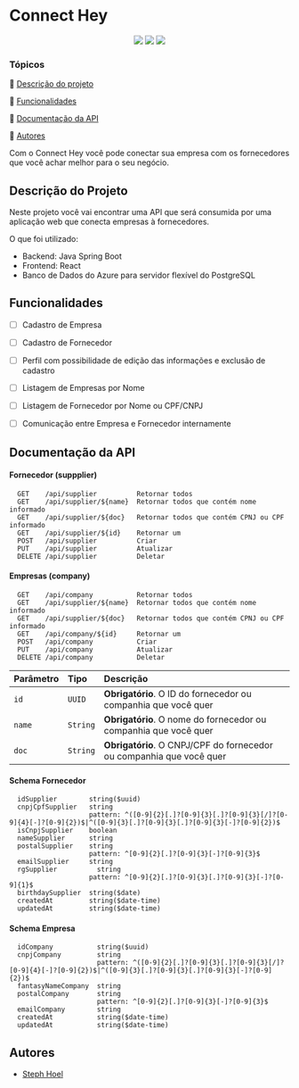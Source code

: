# Connect Hey
<p align="center">
  <img src="https://img.shields.io/static/v1?label=Spring Boot&message=framework&color=blue&style=for-the-badge&logo=springboot"/>
  <img src="https://img.shields.io/static/v1?label=react&message=framework&color=blue&style=for-the-badge&logo=REACT"/>
  <img src="http://img.shields.io/static/v1?label=STATUS&message=EM%20DESENVOLVIMENTO&color=GREEN&style=for-the-badge"/>
</p>

### Tópicos 

🔹 [Descrição do projeto](#descrição-do-projeto)

🔹 [Funcionalidades](#funcionalidades)

🔹 [Documentação da API](#documentação-da-api)

🔹 [Autores](#autores)

Com o Connect Hey você pode conectar sua empresa com os fornecedores que você achar melhor para o seu negócio.

## Descrição do Projeto

Neste projeto você vai encontrar uma API que será consumida por uma aplicação web que conecta empresas à fornecedores.

O que foi utilizado:
- Backend: Java Spring Boot
- Frontend: React
- Banco de Dados do Azure para servidor flexível do PostgreSQL

## Funcionalidades

- [ ] Cadastro de Empresa
- [ ] Cadastro de Fornecedor
- [ ] Perfil com possibilidade de edição das informações e exclusão de cadastro
- [ ] Listagem de Empresas por Nome
- [ ] Listagem de Fornecedor por Nome ou CPF/CNPJ
- [ ] Comunicação entre Empresa e Fornecedor internamente


<!--
1. Requisitos 
a. CRUD de todas as entidades (Front-end e Back-end) 
e. Caso o fornecedor seja pessoa física, também é necessário cadastrar o RG e a data de nascimento 
(f). Caso a empresa seja do Paraná, não permitir cadastrar um fornecedor pessoa física menor de idade 
h. Validar CEP na API http://cep.la/api, a validação também deve ser feita no Front-end 
i. Pode adicionar novas colunas, classes, heranças, entidades de relacionamentos e demais recursos que julgar necessário

-->


## Documentação da API

#### Fornecedor (suppplier)

```http
  GET    /api/supplier          Retornar todos
  GET    /api/supplier/${name}  Retornar todos que contém nome informado
  GET    /api/supplier/${doc}   Retornar todos que contém CPNJ ou CPF informado
  GET    /api/supplier/${id}    Retornar um
  POST   /api/supplier          Criar
  PUT    /api/supplier          Atualizar
  DELETE /api/supplier          Deletar
```

#### Empresas (company)

```http
  GET    /api/company           Retornar todos
  GET    /api/supplier/${name}  Retornar todos que contém nome informado
  GET    /api/supplier/${doc}   Retornar todos que contém CPNJ ou CPF informado
  GET    /api/company/${id}     Retornar um
  POST   /api/company           Criar
  PUT    /api/company           Atualizar
  DELETE /api/company           Deletar
```

| Parâmetro   | Tipo       | Descrição                                   |
| :---------- | :--------- | :------------------------------------------ |
| `id`      | `UUID` | **Obrigatório**. O ID do fornecedor ou companhia que você quer |
| `name`      | `String` | **Obrigatório**. O nome do fornecedor ou companhia que você quer |
| `doc`      | `String` | **Obrigatório**. O CNPJ/CPF do fornecedor ou companhia que você quer |

#### Schema Fornecedor

```http
  idSupplier        string($uuid)
  cnpjCpfSupplier   string
                    pattern: ^([0-9]{2}[.]?[0-9]{3}[.]?[0-9]{3}[/]?[0-9]{4}[-]?[0-9]{2})$|^([0-9]{3}[.]?[0-9]{3}[.]?[0-9]{3}[-]?[0-9]{2})$
  isCnpjSupplier    boolean
  nameSupplier      string
  postalSupplier    string
                    pattern: ^[0-9]{2}[.]?[0-9]{3}[-]?[0-9]{3}$
  emailSupplier     string
  rgSupplier	      string
                    pattern: ^[0-9]{2}[.]?[0-9]{3}[.]?[0-9]{3}[-]?[0-9]{1}$
  birthdaySupplier  string($date)
  createdAt         string($date-time)
  updatedAt	        string($date-time)
```

#### Schema Empresa

```http
  idCompany	          string($uuid)
  cnpjCompany	      string
                      pattern: ^([0-9]{2}[.]?[0-9]{3}[.]?[0-9]{3}[/]?[0-9]{4}[-]?[0-9]{2})$|^([0-9]{3}[.]?[0-9]{3}[.]?[0-9]{3}[-]?[0-9]{2})$
  fantasyNameCompany  string
  postalCompany	      string
                      pattern: ^[0-9]{2}[.]?[0-9]{3}[-]?[0-9]{3}$
  emailCompany	      string
  createdAt	          string($date-time)
  updatedAt	          string($date-time)
```

## Autores

- [Steph Hoel](https://www.github.com/StephHoel)
